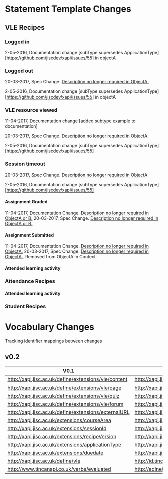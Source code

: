 # Statement Template Changes


##  VLE Recipes


### Logged in

2-05-2016, Documentation change [subType supersedes ApplicationType][https://github.com/jiscdev/xapi/issues/55] in objectA

### Logged out

20-03-2017, Spec Change. [Description no longer required in ObjectA.](https://github.com/jiscdev/xapi/issues/148)

2-05-2016, Documentation change [subType supersedes ApplicationType][https://github.com/jiscdev/xapi/issues/55] in objectA


### VLE resource viewed


11-04-2017, Documentation change [added subtype example to documentation]

20-03-2017, Spec Change. [Description no longer required in ObjectA.](https://github.com/jiscdev/xapi/issues/148)

2-05-2016, Documentation change [subType supersedes ApplicationType][https://github.com/jiscdev/xapi/issues/55]



### Session timeout

20-03-2017, Spec Change. [Description no longer required in ObjectA.](https://github.com/jiscdev/xapi/issues/148)

2-05-2016, Documentation change [subType supersedes ApplicationType][https://github.com/jiscdev/xapi/issues/55]


#### Assignment Graded

11-04-2017, Documentation Change. [Description no longer required in ObjectA or B.](https://github.com/jiscdev/xapi/issues/148)
20-03-2017, Spec Change. [Description no longer required in ObjectA or B.](https://github.com/jiscdev/xapi/issues/148)


#### Assignment Submitted


11-04-2017, Documentation Change. [Description no longer required in ObjectA.](https://github.com/jiscdev/xapi/issues/148)
20-03-2017, Spec Change. [Description no longer required in ObjectA.](https://github.com/jiscdev/xapi/issues/148). Removed from ObjectA in Context.


#### Attended learning activity

### Attendance Recipes

#### Attended learning activity

### Student Recipes


# Vocabulary Changes

Tracking identifier mappings between changes

## v0.2

| V0.1  		| v0.2                    		 | 
| ------------- | -------------------------------|
| http://xapi.jisc.ac.uk/define/extensions/vle/content  | http://xapi.jisc.ac.uk/vle/content
| http://xapi.jisc.ac.uk/define/extensions/vle/page     | http://xapi.jisc.ac.uk/vle/page  
| http://xapi.jisc.ac.uk/define/extensions/vle/quiz     | http://xapi.jisc.ac.uk/vle/quiz  
| http://xapi.jisc.ac.uk/define/extensions/vle/forum    | http://xapi.jisc.ac.uk/vle/forum  
| http://xapi.jisc.ac.uk/define/extensions/externalURL  | http://xapi.jisc.ac.uk/externalURL
| http://xapi.jisc.ac.uk/extensions/courseArea | http://xapi.jisc.ac.uk/courseArea	
| http://xapi.jisc.ac.uk/extensions/sessionId  | http://xapi.jisc.ac.uk/sessionId 
| http://xapi.jisc.ac.uk/extensions/recipeVersion | http://xapi.jisc.ac.uk/recipeVersion
| http://xapi.jisc.ac.uk/extensions/applicationType | http://xapi.jisc.ac.uk/applicationType
| http://xapi.jisc.ac.uk/extensions/duedate  | http://xapi.jisc.ac.uk/dueDate
| http://xapi.jisc.ac.uk/define/vle   		 | http://id.tincanapi.com/activitytype/lms        
| http://www.tincanapi.co.uk/verbs/evaluated | http://adlnet.gov/expapi/verbs/scored 